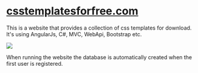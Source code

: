 <a href="http://csstemplatesforfree.com" target="_blank">csstemplatesforfree.com</a>
=======================

This is a website that provides a collection of css templates for download. It's using AngularJs, C#, MVC, WebApi, Bootstrap etc.

![](https://raw.githubusercontent.com/victorantos/csstemplatesforfree.com/master/Assets/images/print-screen.png)

When running the website the database is automatically created when the first user is registered.
